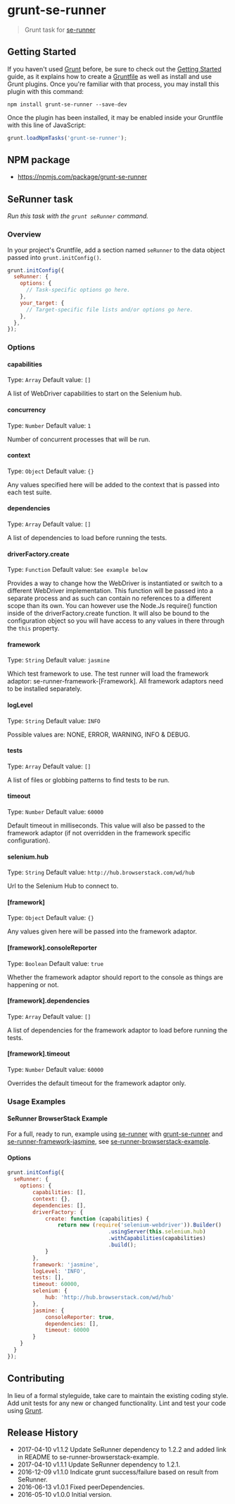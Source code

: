 # grunt-se-runner

> Grunt task for [se-runner](https://github.com/Hyddan/se-runner#readme)

## Getting Started
If you haven't used [Grunt](http://gruntjs.com/) before, be sure to check out the [Getting Started](http://gruntjs.com/getting-started) guide, as it explains how to create a [Gruntfile](http://gruntjs.com/sample-gruntfile) as well as install and use Grunt plugins. Once you're familiar with that process, you may install this plugin with this command:

```shell
npm install grunt-se-runner --save-dev
```

Once the plugin has been installed, it may be enabled inside your Gruntfile with this line of JavaScript:

```js
grunt.loadNpmTasks('grunt-se-runner');
```

## NPM package
* https://npmjs.com/package/grunt-se-runner

## SeRunner task
_Run this task with the `grunt seRunner` command._

### Overview
In your project's Gruntfile, add a section named `seRunner` to the data object passed into `grunt.initConfig()`.

```js
grunt.initConfig({
  seRunner: {
    options: {
      // Task-specific options go here.
    },
    your_target: {
      // Target-specific file lists and/or options go here.
    },
  },
});
```

### Options

#### capabilities
Type: `Array`
Default value: `[]`

A list of WebDriver capabilities to start on the Selenium hub.

#### concurrency
Type: `Number`
Default value: `1`

Number of concurrent processes that will be run.

#### context
Type: `Object`
Default value: `{}`

Any values specified here will be added to the context that is passed into each test suite.

#### dependencies
Type: `Array`
Default value: `[]`

A list of dependencies to load before running the tests.

#### driverFactory.create
Type: `Function`
Default value: `See example below`

Provides a way to change how the WebDriver is instantiated or switch to a different WebDriver implementation. This function will be passed into a separate process and as such can contain no references to a different scope than its own.
You can however use the Node.Js require() function inside of the driverFactory.create function. It will also be bound to the configuration object so you will have access to any values in there through the `this` property.

#### framework
Type: `String`
Default value: `jasmine`

Which test framework to use. The test runner will load the framework adaptor: se-runner-framework-[Framework]. All framework adaptors need to be installed separately.

#### logLevel
Type: `String`
Default value: `INFO`

Possible values are: NONE, ERROR, WARNING, INFO & DEBUG.

#### tests
Type: `Array`
Default value: `[]`

A list of files or globbing patterns to find tests to be run.

#### timeout
Type: `Number`
Default value: `60000`

Default timeout in milliseconds. This value will also be passed to the framework adaptor (if not overridden in the framework specific configuration).

#### selenium.hub
Type: `String`
Default value: `http://hub.browserstack.com/wd/hub`

Url to the Selenium Hub to connect to.

#### [framework]
Type: `Object`
Default value: `{}`

Any values given here will be passed into the framework adaptor.

#### [framework].consoleReporter
Type: `Boolean`
Default value: `true`

Whether the framework adaptor should report to the console as things are happening or not.

#### [framework].dependencies
Type: `Array`
Default value: `[]`

A list of dependencies for the framework adaptor to load before running the tests.

#### [framework].timeout
Type: `Number`
Default value: `60000`

Overrides the default timeout for the framework adaptor only.

### Usage Examples

#### SeRunner BrowserStack Example
For a full, ready to run, example using [se-runner](https://github.com/Hyddan/se-runner#readme) with [grunt-se-runner](https://github.com/Hyddan/grunt-se-runner#readme) and [se-runner-framework-jasmine](https://github.com/Hyddan/se-runner-framework-jasmine#readme), see [se-runner-browserstack-example](https://github.com/Hyddan/se-runner-browserstack-example#readme).

#### Options

```js
grunt.initConfig({
  seRunner: {
    options: {
        capabilities: [],
        context: {},
        dependencies: [],
        driverFactory: {
            create: function (capabilities) {
                return new (require('selenium-webdriver')).Builder()
                                .usingServer(this.selenium.hub)
                                .withCapabilities(capabilities)
                                .build();
            }
        },
        framework: 'jasmine',
        logLevel: 'INFO',
        tests: [],
        timeout: 60000,
        selenium: {
            hub: 'http://hub.browserstack.com/wd/hub'
        },
        jasmine: {
            consoleReporter: true,
            dependencies: [],
            timeout: 60000
        }
    }
  }
});
```

## Contributing
In lieu of a formal styleguide, take care to maintain the existing coding style. Add unit tests for any new or changed functionality. Lint and test your code using [Grunt](http://gruntjs.com/).

## Release History

 * 2017-04-10   v1.1.2   Update SeRunner dependency to 1.2.2 and added link in README to se-runner-browserstack-example.
 * 2017-04-10   v1.1.1   Update SeRunner dependency to 1.2.1.
 * 2016-12-09   v1.1.0   Indicate grunt success/failure based on result from SeRunner.
 * 2016-06-13   v1.0.1   Fixed peerDependencies.
 * 2016-05-10   v1.0.0   Initial version.
